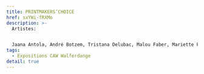 ```yaml
---
title: PRINTMAKERS’CHOICE
href: sxYWi-fRXMo
description: >-
  Artistes: 


  Jaana Antola, André Botzem, Tristana Delubac, Malou Faber, Mariette Flener,                                             Danielle Grosbusch, Robert Hall, Diane Jodes, Serge Koch, Asta Kulikauskaité,                                        Christiane Linden, Isabelle Lutz, Pierre Emile Moulin, Nathalie Noé Adam,                                                       Andrée Philippart, Yvonne Rodesch, Franz Ruf, Marie-Pierre Speltz, Yvonne Simon,                                             Pit Wagner, Anneke Walch, Désirée Wickler
tags:
  - Expositions CAW Walferdange
detail: true
---
```

